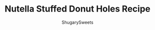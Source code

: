 ---
layout: ../../layouts/MarkdownPostLayout.astro
title: Nutella Stuffed Donut Holes Recipe
author: ShugarySweets
pubDate: 2019-01-15
description: "These Nutella Stuffed Donut Holes are the perfect way to start your day. They&#x27;re baked right in a muffin tin so you can have delicious homemade donuts any morning of the week!"
image_url: https://www.shugarysweets.com/wp-content/uploads/2014/05/nutella-stuffed-donuts-3-e1400727591393.jpg
tags: ["Breakfast and Brunch","American"]
calories: 106
protein: 1
carbohydrates: 14
fats: 5
fiber: 0
ingredients: ["1 cup all-purpose flour","1 teaspoon baking powder","1/4 teaspoon kosher salt","1/4 teaspoon cinnamon","1/3 cup granulated sugar","4 Tablespoons unsalted butter, softened","1 large egg","1/3 cup milk","3 Tablespoons melted unsalted butter","1/2 cup granulated sugar","1/2 cup Nutella (chocolate hazelnut spread)"]
serves: 24
time: "28 minutes"
prepTime: "15 minutes"
instructions: ["In a large bowl, add all donut hole ingredients and blend with electric mixer until combined, about 2-3 minutes. Lightly grease mini muffin pan with baking spray. Spoon (using a 1Tbsp scoop) into muffin cups and bake in a 350 degree oven for about 13-15 minutes.","Remove from oven and cool about 5-10 minutes in pan. Flip each donut hole onto it's side, as it makes it easier to fill with Nutella. Fill a piping bag with Nutella, and using a tip (I used a size 5 tip), squirt the Nutella into the side of the donut hole, applying enough pressure to see the donut hole expand. Repeat until all donut holes are filled.","Melt butter and place in small bowl. Add sugar to a separate bowl. Drop donut into the butter, roll around. Then drop into sugar, coating generously. Allow to set (about 10 minutes). ENJOY. These are best enjoyed in 24 hours."]
nutrition: ["106 calories","14 grams carbohydrates","17 milligrams cholesterol","5 grams fat","0 grams fiber","1 grams protein","4 grams saturated fat","50 milligrams sodium","9 grams sugar","0 grams trans fat","1 grams unsaturated fat"]
---